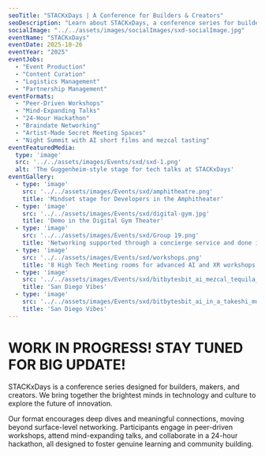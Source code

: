 ```yaml
---
seoTitle: "STACKxDays | A Conference for Builders & Creators"
seoDescription: "Learn about STACKxDays, a conference series for builders, makers, and creators focused on technology, culture, and innovation."
socialImage: "../../assets/images/socialImages/sxd-socialImage.jpg"
eventName: "STACKxDays"
eventDate: 2025-10-26
eventYear: "2025"
eventJobs:
  - "Event Production"
  - "Content Curation"
  - "Logistics Management"
  - "Partnership Management"
eventFormats:
  - "Peer-Driven Workshops"
  - "Mind-Expanding Talks"
  - "24-Hour Hackathon"
  - "Braindate Networking"
  - "Artist-Made Secret Meeting Spaces"
  - "Night Summit with AI short films and mezcal tasting"
eventFeaturedMedia:
  type: 'image'
  src: '../../assets/images/Events/sxd/sxd-1.png'
  alt: 'The Guggenheim-style stage for tech talks at STACKxDays'
eventGallery:
  - type: 'image'
    src: '../../assets/images/Events/sxd/amphitheatre.png'
    title: 'Mindset stage for Developers in the Amphitheater'
  - type: 'image'
    src: '../../assets/images/Events/sxd/digital-gym.jpg'
    title: 'Demo in the Digital Gym Theater'
  - type: 'image'
    src: '../../assets/images/Events/sxd/Group 19.png'
    title: 'Networking supported through a concierge service and done in artist made secret spaces'
  - type: 'image'
    src: '../../assets/images/Events/sxd/workshops.png'
    title: '8 High Tech Meeting rooms for advanced AI and XR workshops'
  - type: 'image'
    src: '../../assets/images/Events/sxd/bitbytesbit_ai_mezcal_tequila_and_movie_night_image_at_the_Univ_16465d5d-2157-4b31-bbc5-747c0751b071.png'
    title: 'San Diego Vibes'
  - type: 'image'
    src: '../../assets/images/Events/sxd/bitbytesbit_ai_in_a_takeshi_murakami_inspired_collage_a_group_o_846c9c59-7fd4-4863-9f76-e9ad7f9f4295.png'
    title: 'San Diego Vibes'
---
```


# WORK IN PROGRESS! STAY TUNED FOR BIG UPDATE!

STACKxDays is a conference series designed for builders, makers, and creators. We bring together the brightest minds in technology and culture to explore the future of innovation.

Our format encourages deep dives and meaningful connections, moving beyond surface-level networking. Participants engage in peer-driven workshops, attend mind-expanding talks, and collaborate in a 24-hour hackathon, all designed to foster genuine learning and community building.